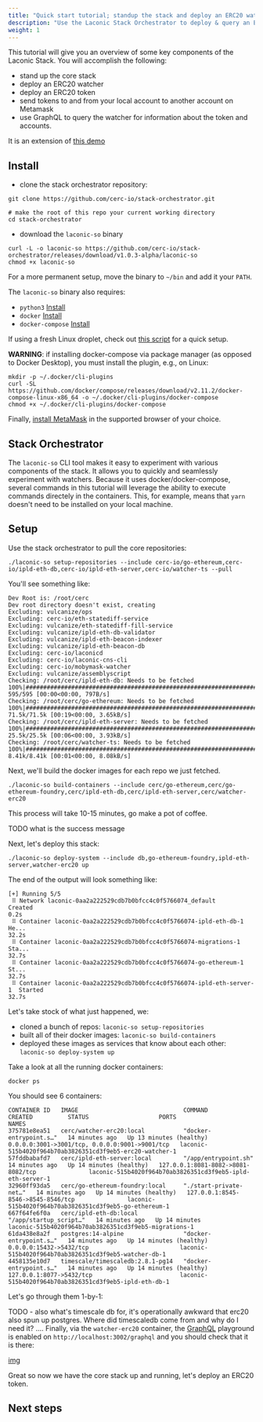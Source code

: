```yaml
---
title: "Quick start tutorial; standup the stack and deploy an ERC20 watcher"
description: "Use the Laconic Stack Orchestrator to deploy & query an ERC20 watcher locally"
weight: 1 
---
```


This tutorial will give you an overview of some key components of the Laconic Stack. You will accomplish the following:

- stand up the core stack
- deploy an ERC20 watcher
- deploy an ERC20 token
- send tokens to and from your local account to another account on Metamask
- use GraphQL to query the watcher for information about the token and accounts.

It is an extension of [this demo](https://github.com/cerc-io/stack-orchestrator/tree/main/stacks/erc20)

## Install

- clone the stack orchestrator repository:

```
git clone https://github.com/cerc-io/stack-orchestrator.git

# make the root of this repo your current working directory
cd stack-orchestrator
```

- download the `laconic-so` binary

```
curl -L -o laconic-so https://github.com/cerc-io/stack-orchestrator/releases/download/v1.0.3-alpha/laconic-so
chmod +x laconic-so
```

For a more permanent setup, move the binary to `~/bin` and add it your `PATH`.

The `laconic-so` binary also requires:

- `python3` [Install](https://www.python.org/downloads/)
- `docker` [Install](https://docs.docker.com/get-docker/)
- `docker-compose` [Install](https://docs.docker.com/compose/install/)

If using a fresh Linux droplet, check out [this script](https://github.com/LaconicNetwork/Laconic-Documentation/blob/main/scripts/install-laconic-stack.sh) for a quick setup.

**WARNING**: if installing docker-compose via package manager (as opposed to Docker Desktop), you must install the plugin, e.g., on Linux:

```
mkdir -p ~/.docker/cli-plugins
curl -SL https://github.com/docker/compose/releases/download/v2.11.2/docker-compose-linux-x86_64 -o ~/.docker/cli-plugins/docker-compose
chmod +x ~/.docker/cli-plugins/docker-compose
```

Finally, [install MetaMask](link) in the supported browser of your choice.

## Stack Orchestrator

The `laconic-so` CLI tool makes it easy to experiment with various components of the stack. It allows you to quickly and seamlessly experiment with watchers. Because it uses docker/docker-compose, several commands in this tutorial will leverage the ability to execute commands directely in the containers. This, for example, means that `yarn` doesn't need to be installed on your local machine.

## Setup

Use the stack orchestrator to pull the core repositories:

```
./laconic-so setup-repositories --include cerc-io/go-ethereum,cerc-io/ipld-eth-db,cerc-io/ipld-eth-server,cerc-io/watcher-ts --pull
```

You'll see something like:
```
Dev Root is: /root/cerc
Dev root directory doesn't exist, creating
Excluding: vulcanize/ops
Excluding: cerc-io/eth-statediff-service
Excluding: vulcanize/eth-statediff-fill-service
Excluding: vulcanize/ipld-eth-db-validator
Excluding: vulcanize/ipld-eth-beacon-indexer
Excluding: vulcanize/ipld-eth-beacon-db
Excluding: cerc-io/laconicd
Excluding: cerc-io/laconic-cns-cli
Excluding: cerc-io/mobymask-watcher
Excluding: vulcanize/assemblyscript
Checking: /root/cerc/ipld-eth-db: Needs to be fetched
100%|###################################################################################################################| 595/595 [00:00<00:00, 797B/s]
Checking: /root/cerc/go-ethereum: Needs to be fetched
100%|#############################################################################################################| 71.5k/71.5k [00:19<00:00, 3.65kB/s]
Checking: /root/cerc/ipld-eth-server: Needs to be fetched
100%|#############################################################################################################| 25.5k/25.5k [00:06<00:00, 3.93kB/s]
Checking: /root/cerc/watcher-ts: Needs to be fetched
100%|#############################################################################################################| 8.41k/8.41k [00:01<00:00, 8.08kB/s]
```

Next, we'll build the docker images for each repo we just fetched.

```
./laconic-so build-containers --include cerc/go-ethereum,cerc/go-ethereum-foundry,cerc/ipld-eth-db,cerc/ipld-eth-server,cerc/watcher-erc20
```

This process will take 10-15 minutes, go make a pot of coffee.

TODO what is the success message

Next, let's deploy this stack:

```
./laconic-so deploy-system --include db,go-ethereum-foundry,ipld-eth-server,watcher-erc20 up
```

The end of the output will look something like:

```
[+] Running 5/5
 ⠿ Network laconic-0aa2a222529cdb7b0bfcc4c0f5766074_default              Created                                                                  0.2s
 ⠿ Container laconic-0aa2a222529cdb7b0bfcc4c0f5766074-ipld-eth-db-1      He...                                                                   32.2s
 ⠿ Container laconic-0aa2a222529cdb7b0bfcc4c0f5766074-migrations-1       Sta...                                                                  32.7s
 ⠿ Container laconic-0aa2a222529cdb7b0bfcc4c0f5766074-go-ethereum-1      St...                                                                   32.7s
 ⠿ Container laconic-0aa2a222529cdb7b0bfcc4c0f5766074-ipld-eth-server-1  Started                                                                 32.7s
```

Let's take stock of what just happened, we:
- cloned a bunch of repos: `laconic-so setup-repositories`
- built all of their docker images: `laconic-so build-containers`
- deployed these images as services that know about each other: `laconic-so deploy-system up`

Take a look at all the running docker containers:

```
docker ps
```

You should see 6 containers:

```
CONTAINER ID   IMAGE                              COMMAND                  CREATED          STATUS                    PORTS                                            NAMES
375781e8ea51   cerc/watcher-erc20:local           "docker-entrypoint.s…"   14 minutes ago   Up 13 minutes (healthy)   0.0.0.0:3001->3001/tcp, 0.0.0.0:9001->9001/tcp   laconic-515b4020f964b70ab3826351cd3f9eb5-erc20-watcher-1
57fddbabafd7   cerc/ipld-eth-server:local         "/app/entrypoint.sh"     14 minutes ago   Up 14 minutes (healthy)   127.0.0.1:8081-8082->8081-8082/tcp               laconic-515b4020f964b70ab3826351cd3f9eb5-ipld-eth-server-1
32960ff93da5   cerc/go-ethereum-foundry:local     "./start-private-net…"   14 minutes ago   Up 14 minutes (healthy)   127.0.0.1:8545-8546->8545-8546/tcp               laconic-515b4020f964b70ab3826351cd3f9eb5-go-ethereum-1
667f64fe6f0a   cerc/ipld-eth-db:local             "/app/startup_script…"   14 minutes ago   Up 14 minutes                                                              laconic-515b4020f964b70ab3826351cd3f9eb5-migrations-1
61da438e8a2f   postgres:14-alpine                 "docker-entrypoint.s…"   14 minutes ago   Up 14 minutes (healthy)   0.0.0.0:15432->5432/tcp                          laconic-515b4020f964b70ab3826351cd3f9eb5-watcher-db-1
4458135e10d7   timescale/timescaledb:2.8.1-pg14   "docker-entrypoint.s…"   14 minutes ago   Up 14 minutes (healthy)   127.0.0.1:8077->5432/tcp                         laconic-515b4020f964b70ab3826351cd3f9eb5-ipld-eth-db-1
```

Let's go through them 1-by-1:

TODO - also what's timescale db for, it's operationally awkward that erc20 also spun up postgres. Where did timescaledb come from and why do I need it?
....
Finally, via the `watcher-erc20` container, the [GraphQL](link) playground is enabled on `http://localhost:3002/graphql` and you should check that it is there:

[img](link)

Great so now we have the core stack up and running, let's deploy an ERC20 token.


## Next steps

